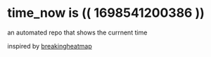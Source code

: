 # time_now is (( 1698541200386 ))

an automated repo that shows the currnent time

inspired by [breakingheatmap](https://github.com/breakingheatmap/breakingheatmap)